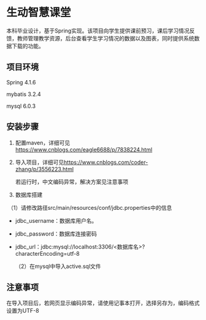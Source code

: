 # 生动智慧课堂

本科毕业设计，基于Spring实现。该项目向学生提供课前预习，课后学习情况反馈，教师管理教学资源，后台查看学生学习情况的数据以及图表，同时提供系统数据下载的功能。

## 项目环境

Spring 4.1.6

mybatis 3.2.4

mysql 6.0.3

## 安装步骤

1. 配置maven，详细可见<https://www.cnblogs.com/eagle6688/p/7838224.html>

2. 导入项目，详细可见<https://www.cnblogs.com/coder-zhang/p/3556223.html>

   若运行时，中文编码异常，解决方案见注意事项

3. 数据库搭建


​        （1）请修改路径src/main/resources/conf/jdbc.properties中的信息

- jdbc_username：数据库用户名。

- jdbc_password：数据库连接密码

- jdbc_url：jdbc:mysql://localhost:3306/<数据库名>?characterEncoding=utf-8

  （2）在mysql中导入active.sql文件

## 注意事项

在导入项目后，若网页显示编码异常，请使用记事本打开，选择另存为，编码格式设置为UTF-8